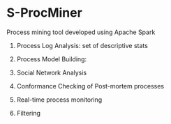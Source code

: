 # S-ProcMiner
Process mining tool developed using Apache Spark

1. Process Log Analysis: set of descriptive stats

2. Process Model Building:

3. Social Network Analysis

4. Conformance Checking of Post-mortem processes

5. Real-time process monitoring

6. Filtering
